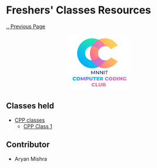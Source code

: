 # Freshers' Classes Resources

[.. Previous Page](..)

<div align="center"><img src="cclogo.png" height="150"/></div>

## Classes held

- [CPP classes](CPP)
    - [CPP Class 1](CPP/CLASS_01)
## Contributor
- Aryan Mishra
